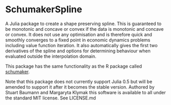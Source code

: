 # SchumakerSpline
A Julia package to create a shape preserving spline. This is guaranteed to be monotonic and concave or convex if the data is monotonic and concave or convex. It does not use any optimisation and is therefore quick and smoothly converges to a fixed point in economic dynamics problems including value function iteration. It also automatically gives the first two derivatives
of the spline and options for determining behaviour when evaluated outside the interpolation domain.

This package has the same functionality as the R package called [schumaker](https://cran.r-project.org/web/packages/schumaker/index.html).

Note that this package does not currently support Julia 0.5 but will be amended to support it after it becomes the stable version. Authored by Stuart Baumann and Margaryta Klymak this software is available to all under the standard MIT license. See LICENSE.md
